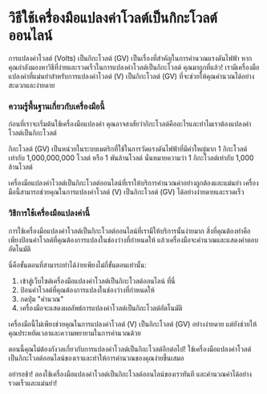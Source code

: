 วิธีใช้เครื่องมือแปลงค่าโวลต์เป็นกิกะโวลต์ออนไลน์
=================================================

การแปลงค่าโวลต์ (Volts) เป็นกิกะโวลต์ (GV) เป็นเรื่องที่สำคัญในการคำนวณแรงดันไฟฟ้า หากคุณกำลังมองหาวิธีที่ง่ายและรวดเร็วในการแปลงค่าโวลต์เป็นกิกะโวลต์ คุณมาถูกที่แล้ว! เรามีเครื่องมือแปลงค่าที่แม่นยำสำหรับการแปลงค่าโวลต์ (V) เป็นกิกะโวลต์ (GV) ที่จะช่วยให้คุณคำนวณได้อย่างสะดวกและง่ายดาย

### ความรู้พื้นฐานเกี่ยวกับเครื่องมือนี้

ก่อนที่เราจะเริ่มต้นใช้เครื่องมือแปลงค่า คุณอาจสงสัยว่ากิกะโวลต์คืออะไรและทำไมเราต้องแปลงค่าโวลต์เป็นกิกะโวลต์

กิกะโวลต์ (GV) เป็นหน่วยในระบบเมตริกที่ใช้ในการวัดแรงดันไฟฟ้าที่มีค่าใหญ่มาก 1 กิกะโวลต์เท่ากับ 1,000,000,000 โวลต์ หรือ 1 พันล้านโวลต์ นั่นหมายความว่า 1 กิกะโวลต์เท่ากับ 1,000 ล้านโวลต์

เครื่องมือแปลงค่าโวลต์เป็นกิกะโวลต์ออนไลน์ที่เราให้บริการคำนวณค่าอย่างถูกต้องและแม่นยำ เครื่องมือนี้สามารถช่วยคุณในการแปลงค่าโวลต์ (V) เป็นกิกะโวลต์ (GV) ได้อย่างง่ายดายและรวดเร็ว

### วิธีการใช้เครื่องมือแปลงค่านี้

การใช้เครื่องมือแปลงค่าโวลต์เป็นกิกะโวลต์ออนไลน์ที่เรามีให้บริการนั้นง่ายมาก สิ่งที่คุณต้องทำคือเพียงป้อนค่าโวลต์ที่คุณต้องการแปลงในช่องว่างที่กำหนดให้ แล้วเครื่องมือจะคำนวณและแสดงคำตอบอัตโนมัติ

นี่คือขั้นตอนที่สามารถทำได้ง่ายเพียงไม่กี่ขั้นตอนเท่านั้น:

1. เข้าสู่เว็บไซต์เครื่องมือแปลงค่าโวลต์เป็นกิกะโวลต์ออนไลน์ ที่นี่
2. ป้อนค่าโวลต์ที่คุณต้องการแปลงในช่องว่างที่กำหนดให้
3. กดปุ่ม "คำนวณ"
4. เครื่องมือจะแสดงผลลัพธ์การแปลงค่าโวลต์เป็นกิกะโวลต์อัตโนมัติ

เครื่องมือนี้ไม่เพียงช่วยคุณในการแปลงค่าโวลต์ (V) เป็นกิกะโวลต์ (GV) อย่างง่ายดาย แต่ยังช่วยให้คุณประหยัดเวลาและความพยายามในการคำนวณด้วย

ตอนนี้คุณไม่ต้องกังวลเกี่ยวกับการแปลงค่าโวลต์เป็นกิกะโวลต์อีกต่อไป! ใช้เครื่องมือแปลงค่าโวลต์เป็นกิกะโวลต์ออนไลน์ของเราและทำให้การคำนวณของคุณง่ายขึ้นเสมอ

อย่ารอช้า! ลองใช้เครื่องมือแปลงค่าโวลต์เป็นกิกะโวลต์ออนไลน์ของเราทันที และคำนวณค่าได้อย่างรวดเร็วและแม่นยำ!